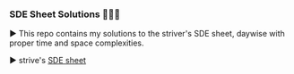 ### SDE Sheet Solutions 👨🏻‍💻

▶️ This repo contains my solutions to the striver's SDE sheet, daywise with proper time and space complexities.

▶️ strive's [SDE sheet](https://docs.google.com/document/d/1SM92efk8oDl8nyVw8NHPnbGexTS9W-1gmTEYfEurLWQ/edit)
